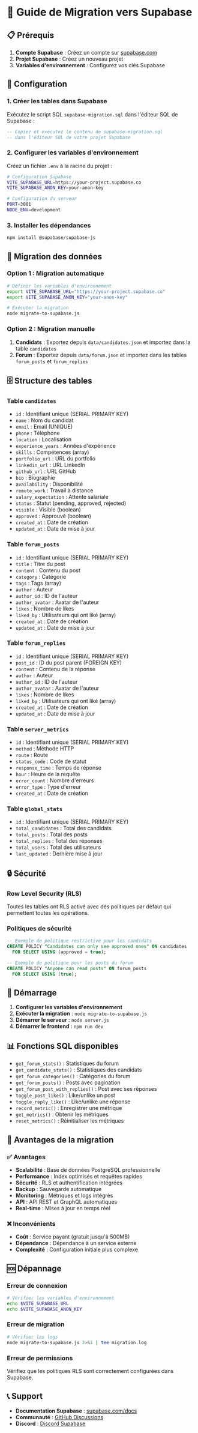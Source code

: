 # 🚀 Guide de Migration vers Supabase

## 📋 Prérequis

1. **Compte Supabase** : Créez un compte sur [supabase.com](https://supabase.com)
2. **Projet Supabase** : Créez un nouveau projet
3. **Variables d'environnement** : Configurez vos clés Supabase

## 🔧 Configuration

### 1. Créer les tables dans Supabase

Exécutez le script SQL `supabase-migration.sql` dans l'éditeur SQL de Supabase :

```sql
-- Copiez et exécutez le contenu de supabase-migration.sql
-- dans l'éditeur SQL de votre projet Supabase
```

### 2. Configurer les variables d'environnement

Créez un fichier `.env` à la racine du projet :

```bash
# Configuration Supabase
VITE_SUPABASE_URL=https://your-project.supabase.co
VITE_SUPABASE_ANON_KEY=your-anon-key

# Configuration du serveur
PORT=3001
NODE_ENV=development
```

### 3. Installer les dépendances

```bash
npm install @supabase/supabase-js
```

## 🔄 Migration des données

### Option 1 : Migration automatique

```bash
# Définir les variables d'environnement
export VITE_SUPABASE_URL="https://your-project.supabase.co"
export VITE_SUPABASE_ANON_KEY="your-anon-key"

# Exécuter la migration
node migrate-to-supabase.js
```

### Option 2 : Migration manuelle

1. **Candidats** : Exportez depuis `data/candidates.json` et importez dans la table `candidates`
2. **Forum** : Exportez depuis `data/forum.json` et importez dans les tables `forum_posts` et `forum_replies`

## 🗄️ Structure des tables

### Table `candidates`
- `id` : Identifiant unique (SERIAL PRIMARY KEY)
- `name` : Nom du candidat
- `email` : Email (UNIQUE)
- `phone` : Téléphone
- `location` : Localisation
- `experience_years` : Années d'expérience
- `skills` : Compétences (array)
- `portfolio_url` : URL du portfolio
- `linkedin_url` : URL LinkedIn
- `github_url` : URL GitHub
- `bio` : Biographie
- `availability` : Disponibilité
- `remote_work` : Travail à distance
- `salary_expectation` : Attente salariale
- `status` : Statut (pending, approved, rejected)
- `visible` : Visible (boolean)
- `approved` : Approuvé (boolean)
- `created_at` : Date de création
- `updated_at` : Date de mise à jour

### Table `forum_posts`
- `id` : Identifiant unique (SERIAL PRIMARY KEY)
- `title` : Titre du post
- `content` : Contenu du post
- `category` : Catégorie
- `tags` : Tags (array)
- `author` : Auteur
- `author_id` : ID de l'auteur
- `author_avatar` : Avatar de l'auteur
- `likes` : Nombre de likes
- `liked_by` : Utilisateurs qui ont liké (array)
- `created_at` : Date de création
- `updated_at` : Date de mise à jour

### Table `forum_replies`
- `id` : Identifiant unique (SERIAL PRIMARY KEY)
- `post_id` : ID du post parent (FOREIGN KEY)
- `content` : Contenu de la réponse
- `author` : Auteur
- `author_id` : ID de l'auteur
- `author_avatar` : Avatar de l'auteur
- `likes` : Nombre de likes
- `liked_by` : Utilisateurs qui ont liké (array)
- `created_at` : Date de création
- `updated_at` : Date de mise à jour

### Table `server_metrics`
- `id` : Identifiant unique (SERIAL PRIMARY KEY)
- `method` : Méthode HTTP
- `route` : Route
- `status_code` : Code de statut
- `response_time` : Temps de réponse
- `hour` : Heure de la requête
- `error_count` : Nombre d'erreurs
- `error_type` : Type d'erreur
- `created_at` : Date de création

### Table `global_stats`
- `id` : Identifiant unique (SERIAL PRIMARY KEY)
- `total_candidates` : Total des candidats
- `total_posts` : Total des posts
- `total_replies` : Total des réponses
- `total_users` : Total des utilisateurs
- `last_updated` : Dernière mise à jour

## 🔒 Sécurité

### Row Level Security (RLS)
Toutes les tables ont RLS activé avec des politiques par défaut qui permettent toutes les opérations.

### Politiques de sécurité
```sql
-- Exemple de politique restrictive pour les candidats
CREATE POLICY "Candidates can only see approved ones" ON candidates
  FOR SELECT USING (approved = true);

-- Exemple de politique pour les posts du forum
CREATE POLICY "Anyone can read posts" ON forum_posts
  FOR SELECT USING (true);
```

## 🚀 Démarrage

1. **Configurer les variables d'environnement**
2. **Exécuter la migration** : `node migrate-to-supabase.js`
3. **Démarrer le serveur** : `node server.js`
4. **Démarrer le frontend** : `npm run dev`

## 📊 Fonctions SQL disponibles

- `get_forum_stats()` : Statistiques du forum
- `get_candidate_stats()` : Statistiques des candidats
- `get_forum_categories()` : Catégories du forum
- `get_forum_posts()` : Posts avec pagination
- `get_forum_post_with_replies()` : Post avec ses réponses
- `toggle_post_like()` : Like/unlike un post
- `toggle_reply_like()` : Like/unlike une réponse
- `record_metric()` : Enregistrer une métrique
- `get_metrics()` : Obtenir les métriques
- `reset_metrics()` : Réinitialiser les métriques

## 🔄 Avantages de la migration

### ✅ Avantages
- **Scalabilité** : Base de données PostgreSQL professionnelle
- **Performance** : Index optimisés et requêtes rapides
- **Sécurité** : RLS et authentification intégrées
- **Backup** : Sauvegarde automatique
- **Monitoring** : Métriques et logs intégrés
- **API** : API REST et GraphQL automatiques
- **Real-time** : Mises à jour en temps réel

### ❌ Inconvénients
- **Coût** : Service payant (gratuit jusqu'à 500MB)
- **Dépendance** : Dépendance à un service externe
- **Complexité** : Configuration initiale plus complexe

## 🆘 Dépannage

### Erreur de connexion
```bash
# Vérifier les variables d'environnement
echo $VITE_SUPABASE_URL
echo $VITE_SUPABASE_ANON_KEY
```

### Erreur de migration
```bash
# Vérifier les logs
node migrate-to-supabase.js 2>&1 | tee migration.log
```

### Erreur de permissions
Vérifiez que les politiques RLS sont correctement configurées dans Supabase.

## 📞 Support

- **Documentation Supabase** : [supabase.com/docs](https://supabase.com/docs)
- **Communauté** : [GitHub Discussions](https://github.com/supabase/supabase/discussions)
- **Discord** : [Discord Supabase](https://discord.supabase.com)

